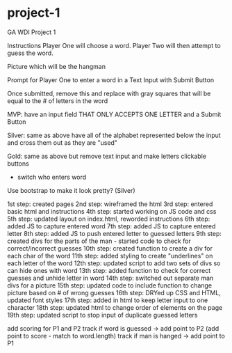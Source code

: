 # project-1

GA WDI Project 1

Instructions
Player One will choose a word. Player Two will then attempt to guess the word.

Picture which will be the hangman

Prompt for Player One to enter a word in a Text Input with Submit Button

Once submitted, remove this and replace with gray squares that will be equal to the # of letters in the word

MVP: have an input field THAT ONLY ACCEPTS ONE LETTER and a Submit Button

Silver: same as above have all of the alphabet represented below the input and cross them out as they are "used"

Gold: same as above but remove text input and make letters clickable buttons

- switch who enters word

Use bootstrap to make it look pretty? (Silver)

1st step: created pages
2nd step: wireframed the html
3rd step: entered basic html and instructions
4th step: started working on JS code and css
5th step: updated layout on index.html, reworded instructions
6th step: added JS to capture entered word
7th step: added JS to capture entered letter
8th step: added JS to push entered letter to guessed letters
9th step: created divs for the parts of the man - started code to check for correct/incorrect guesses
10th step: created function to create a div for each char of the word
11th step: added styling to create "underlines" on each letter of the word
12th step: updated script to add two sets of divs so can hide ones with word
13th step: added function to check for correct guesses and unhide letter in word
14th step: switched out separate man divs for a picture
15th step: updated code to include function to change picture based on # of wrong guesses
16th step: DRYed up CSS and HTML, updated font styles
17th step: added in html to keep letter input to one character
18th step: updated html to change order of elements on the page
19th step: updated script to stop input of duplicate guessed letters

add scoring for P1 and P2
track if word is guessed -> add point to P2 (add point to score - match to word.length)
track if man is hanged -> add point to P1

